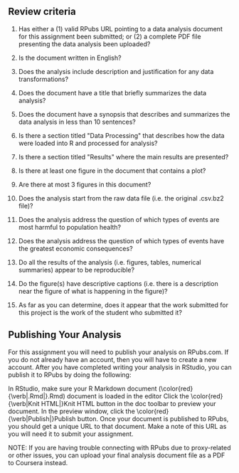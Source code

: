 ## Review criteria


1. Has either a (1) valid RPubs URL pointing to a data analysis document for this assignment been submitted; or (2) a complete PDF file presenting the data analysis been uploaded?

2. Is the document written in English?

3. Does the analysis include description and justification for any data transformations?

4. Does the document have a title that briefly summarizes the data analysis?

5. Does the document have a synopsis that describes and summarizes the data analysis in less than 10 sentences?

6. Is there a section titled "Data Processing" that describes how the data were loaded into R and processed for analysis?

7. Is there a section titled "Results" where the main results are presented?

8. Is there at least one figure in the document that contains a plot?

9. Are there at most 3 figures in this document?

10. Does the analysis start from the raw data file (i.e. the original .csv.bz2 file)?

11. Does the analysis address the question of which types of events are most harmful to population health?

12. Does the analysis address the question of which types of events have the greatest economic consequences?

13. Do all the results of the analysis (i.e. figures, tables, numerical summaries) appear to be reproducible?

14. Do the figure(s) have descriptive captions (i.e. there is a description near the figure of what is happening in the figure)?

15. As far as you can determine, does it appear that the work submitted for this project is the work of the student who submitted it?


## Publishing Your Analysis

For this assignment you will need to publish your analysis on RPubs.com. If you do not already have an account, then you will have to create a new account. After you have completed writing your analysis in RStudio, you can publish it to RPubs by doing the following:

In RStudio, make sure your R Markdown document (\color{red}{\verb|.Rmd|}.Rmd) document is loaded in the editor
Click the \color{red}{\verb|Knit HTML|}Knit HTML button in the doc toolbar to preview your document.
In the preview window, click the \color{red}{\verb|Publish|}Publish button.
Once your document is published to RPubs, you should get a unique URL to that document. Make a note of this URL as you will need it to submit your assignment.

NOTE: If you are having trouble connecting with RPubs due to proxy-related or other issues, you can upload your final analysis document file as a PDF to Coursera instead.